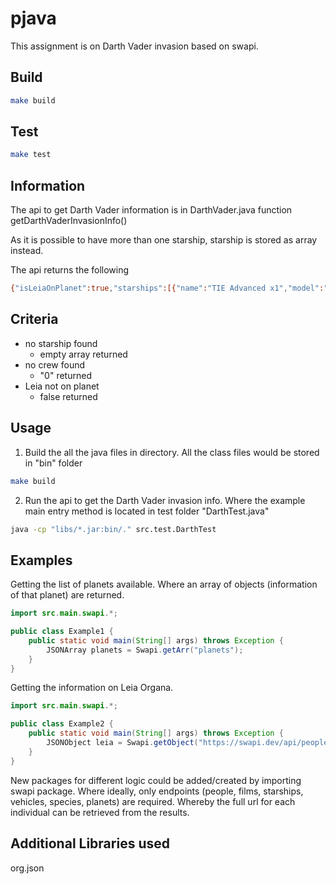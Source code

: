 # pjava
This assignment is on Darth Vader invasion based on swapi.

## Build
```bash
make build
```

## Test
```bash
make test
```

## Information
The api to get Darth Vader information is in DarthVader.java function getDarthVaderInvasionInfo()

As it is possible to have more than one starship, starship is stored as array instead.

The api returns the following
```bash
{"isLeiaOnPlanet":true,"starships":[{"name":"TIE Advanced x1","model":"Twin Ion Engine Advanced x1","class":"Starfighter"}],"crew":"342,953"}
```

## Criteria
- no starship found
  - empty array returned
- no crew found
  - "0" returned
- Leia not on planet
  - false returned    

## Usage
1. Build the all the java files in directory. All the class files would be stored in "bin" folder
```bash
make build
```
2. Run the api to get the Darth Vader invasion info. Where the example main entry method is located in test folder "DarthTest.java"
```bash
java -cp "libs/*.jar:bin/." src.test.DarthTest
```

## Examples
Getting the list of planets available. Where an array of objects (information of that planet) are returned. 
```java
import src.main.swapi.*;

public class Example1 {
	public static void main(String[] args) throws Exception {
		JSONArray planets = Swapi.getArr("planets");
	}
}
```

Getting the information on Leia Organa.
```java
import src.main.swapi.*;

public class Example2 {
	public static void main(String[] args) throws Exception {
		JSONObject leia = Swapi.getObject("https://swapi.dev/api/people/5/");
	}
}
```

New packages for different logic could be added/created by importing swapi package. Where ideally, only endpoints (people, films, starships, vehicles, species, planets) are required. Whereby the full url for each individual can be retrieved from the results.

## Additional Libraries used
org.json
